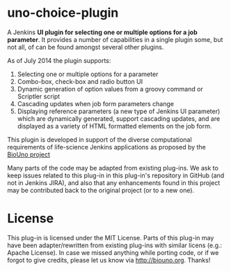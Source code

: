 uno-choice-plugin
=================

A Jenkins **UI plugin for selecting one or multiple options for a job parameter**. It provides a number of capabilities in a single plugin some, but not all, of can be found amongst several other plugins. 

As of July 2014 the plugin supports:

1. Selecting one or multiple options for a parameter
2. Combo-box, check-box and radio button UI
3. Dynamic generation of option values from a groovy command or Scriptler script
4. Cascading updates when job form parameters change
5. Displaying reference parameters (a new type of Jenkins UI parameter) which are dynamically generated, support cascading updates, and are displayed as a variety of HTML formatted elements on the job form.
 
This plugin is developed in support of the diverse computational requirements of life-science Jenkins applications as proposed by the [BioUno project](http://biouno.org/)

Many parts of the code may be adapted from existing plug-ins. We ask to keep issues 
related to this plug-in in this plug-in's repository in GitHub (and 
not in Jenkins JIRA), and also that any enhancements found in this project 
may be contributed back to the original project (or to a new one).

# License

This plug-in is licensed under the MIT License. Parts of this plug-in 
may have been adapter/rewritten from existing plug-ins with similar 
licens (e.g.: Apache License). In case we missed anything while 
porting code, or if we forgot to give credits, please let us know via 
http://biouno.org. Thanks!
